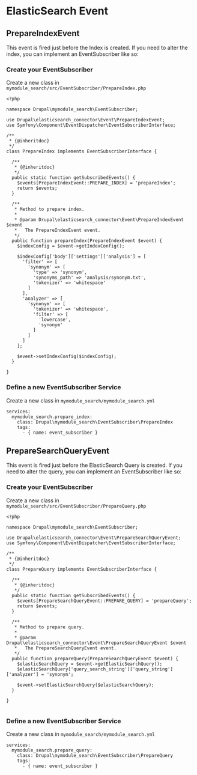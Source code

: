 # ElasticSearch Event

## PrepareIndexEvent
This event is fired just before the Index is created. If you need to alter the index, you can implement an EventSubscriber like so:

### Create your EventSubscriber
Create a new class in ``mymodule_search/src/EventSubscriber/PrepareIndex.php``

```
<?php

namespace Drupal\mymodule_search\EventSubscriber;

use Drupal\elasticsearch_connector\Event\PrepareIndexEvent;
use Symfony\Component\EventDispatcher\EventSubscriberInterface;

/**
 * {@inheritdoc}
 */
class PrepareIndex implements EventSubscriberInterface {

  /**
   * {@inheritdoc}
   */
  public static function getSubscribedEvents() {
    $events[PrepareIndexEvent::PREPARE_INDEX] = 'prepareIndex';
    return $events;
  }

  /**
   * Method to prepare index.
   *
   * @param Drupal\elasticsearch_connector\Event\PrepareIndexEvent $event
   *   The PrepareIndexEvent event.
   */
  public function prepareIndex(PrepareIndexEvent $event) {
    $indexConfig = $event->getIndexConfig();

    $indexConfig['body']['settings']['analysis'] = [
      'filter' => [
        'synonym' => [
          'type' => 'synonym',
          'synonyms_path' => 'analysis/synonym.txt',
          'tokenizer' => 'whitespace'
        ]
      ],
      'analyzer' => [
        'synonym' => [
          'tokenizer' => 'whitespace',
          'filter' => [
            'lowercase',
            'synonym'
          ]
        ]
      ]
    ];

    $event->setIndexConfig($indexConfig);
  }

}

```

### Define a new EventSubscriber Service
Create a new class in ``mymodule_search/mymodule_search.yml``

```
services:
  mymodule_search.prepare_index:
    class: Drupal\mymodule_search\EventSubscriber\PrepareIndex
    tags:
      - { name: event_subscriber }

```

## PrepareSearchQueryEvent
This event is fired just before the ElasticSearch Query is created. If you need to alter the query, you can implement an EventSubscriber like so:

### Create your EventSubscriber
Create a new class in ``mymodule_search/src/EventSubscriber/PrepareQuery.php``

```
<?php

namespace Drupal\mymodule_search\EventSubscriber;

use Drupal\elasticsearch_connector\Event\PrepareSearchQueryEvent;
use Symfony\Component\EventDispatcher\EventSubscriberInterface;

/**
 * {@inheritdoc}
 */
class PrepareQuery implements EventSubscriberInterface {

  /**
   * {@inheritdoc}
   */
  public static function getSubscribedEvents() {
    $events[PrepareSearchQueryEvent::PREPARE_QUERY] = 'prepareQuery';
    return $events;
  }

  /**
   * Method to prepare query.
   *
   * @param Drupal\elasticsearch_connector\Event\PrepareSearchQueryEvent $event
   *   The PrepareSearchQueryEvent event.
   */
  public function prepareQuery(PrepareSearchQueryEvent $event) {
    $elasticSearchQuery = $event->getElasticSearchQuery();
    $elasticSearchQuery['query_search_string']['query_string']['analyzer'] = 'synonym';

    $event->setElasticSearchQuery($elasticSearchQuery);
  }

}


```

### Define a new EventSubscriber Service
Create a new class in ``mymodule_search/mymodule_search.yml``

```
services:
  mymodule_search.prepare_query:
    class: Drupal\mymodule_search\EventSubscriber\PrepareQuery
    tags:
      - { name: event_subscriber }
```
